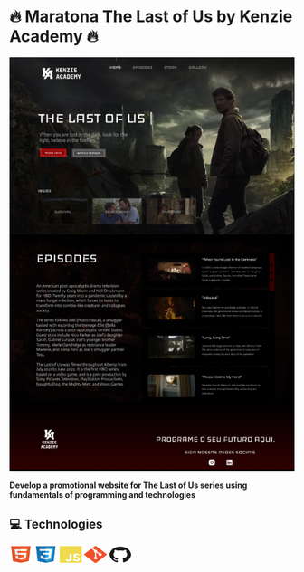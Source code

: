 <h1>🔥 Maratona The Last of Us by Kenzie Academy 🔥</h1>
<img src="preview.png"><br>


**Develop a promotional website for The Last of Us series using fundamentals of programming and technologies**

<h2> 💻 Technologies</h2>

<div style="display: inline_block">
  <img align="center" alt="HTML" height="30" width="40" src="https://raw.githubusercontent.com/devicons/devicon/master/icons/html5/html5-original.svg">
  <img align="center" alt="CSS" height="30" width="40" src="https://raw.githubusercontent.com/devicons/devicon/master/icons/css3/css3-original.svg">
  <img align="center" alt="Js" height="30" width="40" src="https://raw.githubusercontent.com/devicons/devicon/master/icons/javascript/javascript-plain.svg">
  <img align="center" alt="Git" height="30" width="40" src="https://raw.githubusercontent.com/devicons/devicon/master/icons/git/git-original.svg"> 
  <img align="center" alt="GitHub" height="30" width="40" src="https://raw.githubusercontent.com/devicons/devicon/master/icons/github/github-original.svg">
 </div>
